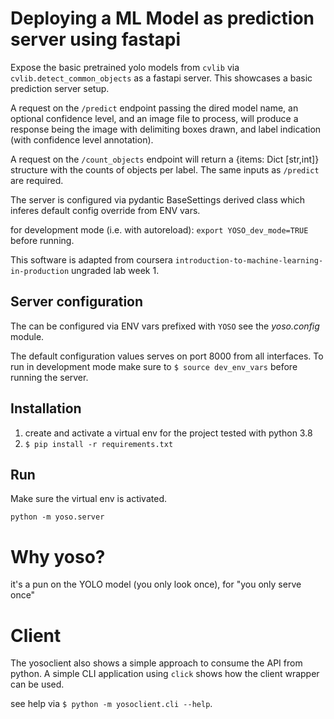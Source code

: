 # Deploying a ML Model as prediction server using fastapi

Expose the basic pretrained yolo models from `cvlib`
via `cvlib.detect_common_objects` as a fastapi server.
This showcases a basic prediction server setup.

A request on the `/predict` endpoint passing the dired model name,
an optional confidence level, and an image file to process, will
produce a response being the image with delimiting boxes drawn,
and label indication (with confidence level annotation).

A request on the `/count_objects` endpoint will return a {items: Dict [str,int]}
structure with the counts of objects per label. The same inputs as `/predict` are required.

The server is configured via pydantic BaseSettings derived class
which inferes default config override from ENV vars.

for development mode (i.e. with autoreload):
`export YOSO_dev_mode=TRUE` before running.

This software is adapted from coursera `introduction-to-machine-learning-in-production`
ungraded lab week 1.


## Server configuration

The can be configured via ENV vars prefixed with `YOSO`
see the *yoso.config* module.

The default configuration values serves on port 8000 from all interfaces.
To run in development mode make sure to `$ source dev_env_vars` before running the server.


## Installation

1. create and activate a virtual env for the project
   tested with python 3.8
2. `$ pip install -r requirements.txt`

## Run

Make sure the virtual env is activated.

`python -m yoso.server`


# Why yoso?
it's a pun on the YOLO model (you only look once), for "you only serve once"


# Client

The yosoclient also shows a simple approach to consume the API from python.
A simple CLI application using `click` shows how the client wrapper can be used.

see help via `$ python -m yosoclient.cli --help`.
